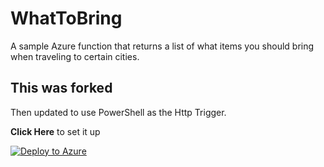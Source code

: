 # WhatToBring
A sample Azure function that returns a list of what items you should bring when traveling to certain cities.

## This was forked
Then updated to use PowerShell as the Http Trigger.

**Click Here** to set it up

[![Deploy to Azure](http://azuredeploy.net/deploybutton.svg)](https://portal.azure.com/#create/Microsoft.Template/uri/https%3a%2f%2fraw.githubusercontent.com%2fdfinke%2fHtmlPageFromPowerShellAzureFunction%2fmaster%2fazuredeploy.json)
